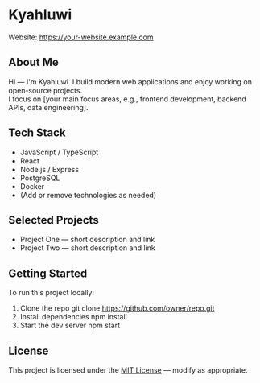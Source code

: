 # Kyahluwi

Website: https://your-website.example.com

## About Me
Hi — I'm Kyahluwi. I build modern web applications and enjoy working on open-source projects.  
I focus on [your main focus areas, e.g., frontend development, backend APIs, data engineering].

## Tech Stack
- JavaScript / TypeScript
- React
- Node.js / Express
- PostgreSQL
- Docker
- (Add or remove technologies as needed)

## Selected Projects
- Project One — short description and link
- Project Two — short description and link

## Getting Started
To run this project locally:
1. Clone the repo
   git clone https://github.com/owner/repo.git
2. Install dependencies
   npm install
3. Start the dev server
   npm start

## License
This project is licensed under the [MIT License](LICENSE) — modify as appropriate.

